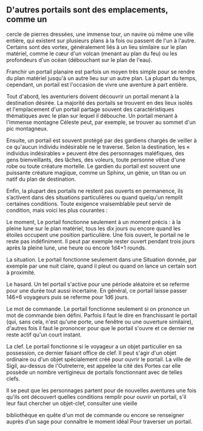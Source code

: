 ## D'autres portails sont des emplacements, comme un

cercle de pierres dressées, une immense tour, un navire où
même une ville entière, qui existent sur plusieurs plans à
la fois ou passent de l'un à l'autre. Certains sont des vortex,
généralement liés à un lieu similaire sur le plan matériel,
comme le cœur d'un volcan (menant au plan du feu) ou les
profondeurs d'un océan (débouchant sur le plan de l'eau).

Franchir un portail planaire est parfois un moyen très
simple pour se rendre du plan matériel jusqu'à un autre lieu
sur un autre plan. La plupart du temps, cependant, un portail
est l'occasion de vivre une aventure à part entière.

Tout d'abord, les aventuriers doivent découvrir un portail
menant à la destination désirée. La majorité des portails se
trouvent en des lieux isolés et l'emplacement d'un portail
partage souvent des caractéristiques thématiques avec le
plan sur lequel il débouche. Un portail menant à l'immense
montagne Céleste peut, par exemple, se trouver au sommet
d'un pic montagneux.

Ensuite, un portail est souvent protégé par des gardiens
chargés de veiller à ce qu'aucun individu indésirable ne le
traverse. Selon la destination, les « individus indésirables »
peuvent être des personnages maléfiques, des gens
bienveillants, des lâches, des voleurs, toute personne vêtue
d'une robe ou toute créature mortelle. Le gardien du portail
est souvent une puissante créature magique, comme un
Sphinx, un génie, un titan ou un natif du plan de destination.

Enfin, la plupart des portails ne restent pas ouverts en
permanence, ils s’activent dans des situations particulières
ou quand quelqu'un remplit certaines conditions. Toute
exigence vraisemblable peut servir de condition, mais voici
les plus courantes :

Le moment, Le portail fonctionne seulement à un moment
précis : à la pleine lune sur le plan matériel, tous les dix
jours ou encore quand les étoiles occupent une position
particulière. Une fois ouvert, le portail ne le reste pas
indéfiniment. Il peut par exemple rester ouvert pendant
trois jours après la pleine lune, une heure ou encore
1d4+1 rounds.

La situation. Le portail fonctionne seulement dans une
Situation donnée, par exemple par une nuit claire, quand il
pleut ou quand on lance un certain sort à proximité.

Le hasard. Un tel portail s'active pour une période aléatoire
et se referme pour une durée tout aussi incertaine. En
général, ce portail laisse passer 146+6 voyageurs puis se
referme pour 1d6 jours.

Le mot de commande. Le portail fonctionne seulement si
on prononce un mot de commande bien défini. Parfois il
faut le dire en franchissant le portail (qui, sans cela, n'est
qu'une porte, une fenêtre ou une ouverture similaire),
d'autres fois il faut le prononcer pour que le portail s'ouvre
et ce dernier ne reste actif qu'un court instant.

La clef. Le portail fonctionne si le voyageur a un objet
particulier en sa possession, ce dernier faisant office
de clef. II peut s'agir d'un objet ordinaire ou d'un objet
spécialement créé pour ouvrir le portail. La ville de Sigil,
au-dessus de l'Outreterre, est appelée la cité des Portes
car elle possède un nombre vertigineux de portails
fonctionnant avec de telles clefs.

Il se peut que les personnages partent pour de nouvelles
aventures une fois qu'ils ont découvert quelles
conditions remplir pour ouvrir un portail, s'il leur
faut chercher un objet-clef, consulter une vieille

bibliothèque en quête d'un mot de commande ou encore se
renseigner auprès d’un sage pour connaître le moment idéal
Pour traverser un portail.
